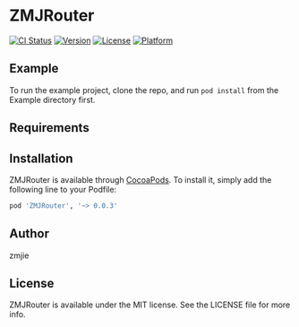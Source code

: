 # ZMJRouter

[![CI Status](https://img.shields.io/travis/zmjie/ZMJRouter.svg?style=flat)](https://travis-ci.org/zmjie/ZMJRouter)
[![Version](https://img.shields.io/cocoapods/v/ZMJRouter.svg?style=flat)](https://cocoapods.org/pods/ZMJRouter)
[![License](https://img.shields.io/cocoapods/l/ZMJRouter.svg?style=flat)](https://cocoapods.org/pods/ZMJRouter)
[![Platform](https://img.shields.io/cocoapods/p/ZMJRouter.svg?style=flat)](https://cocoapods.org/pods/ZMJRouter)

## Example

To run the example project, clone the repo, and run `pod install` from the Example directory first.

## Requirements

## Installation

ZMJRouter is available through [CocoaPods](https://cocoapods.org). To install
it, simply add the following line to your Podfile:

```ruby
pod 'ZMJRouter', '~> 0.0.3'
```

## Author

zmjie

## License

ZMJRouter is available under the MIT license. See the LICENSE file for more info.
